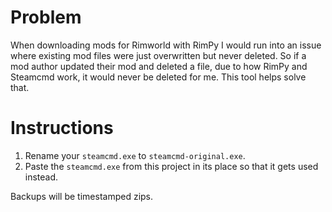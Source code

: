 # Problem
When downloading mods for Rimworld with RimPy I would run into an issue where existing mod files were just overwritten but never deleted.
So if a mod author updated their mod and deleted a file, due to how RimPy and Steamcmd work, it would never be deleted for me. This tool helps solve that.

# Instructions
1. Rename your `steamcmd.exe` to `steamcmd-original.exe`.
2. Paste the `steamcmd.exe` from this project in its place so that it gets used instead.

Backups will be timestamped zips.
